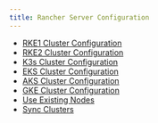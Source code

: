 ```yaml
---
title: Rancher Server Configuration
---
```


<head>
  <link rel="canonical" href="https://ranchermanager.docs.rancher.com/reference-guides/cluster-configuration/rancher-server-configuration"/>
</head>

- [RKE1 Cluster Configuration](rke1-cluster-configuration.md)
- [RKE2 Cluster Configuration](rke2-cluster-configuration.md)
- [K3s Cluster Configuration](k3s-cluster-configuration.md)
- [EKS Cluster Configuration](eks-cluster-configuration.md)
- [AKS Cluster Configuration](aks-cluster-configuration.md)
- [GKE Cluster Configuration](gke-cluster-configuration/gke-cluster-configuration.md)
- [Use Existing Nodes](use-existing-nodes/use-existing-nodes.md)
- [Sync Clusters](sync-clusters.md)